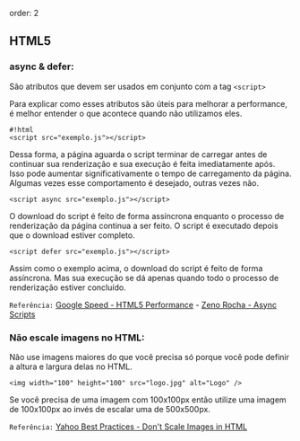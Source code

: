 order: 2

HTML5
---------------

### async & defer:

São atributos que devem ser usados em conjunto com a tag `<script>`

Para explicar como esses atributos são úteis para melhorar a performance, é melhor entender o que acontece quando não utilizamos eles.

    #!html
	<script src="exemplo.js"></script>

Dessa forma, a página aguarda o script terminar de carregar antes de continuar sua renderização e sua execução é feita imediatamente após. Isso pode aumentar significativamente o tempo de carregamento da página.  Algumas vezes esse comportamento é desejado, outras vezes não.

	<script async src="exemplo.js"></script>

O download do script é feito de forma assíncrona enquanto o processo de renderização da página continua a ser feito. O script é executado depois que o download estiver completo.

	<script defer src="exemplo.js"></script>

Assim como o exemplo acima, o download do script é feito de forma assíncrona. Mas sua execução se dá apenas quando todo o processo de renderização estiver concluído.

`Referência:` [Google Speed - HTML5 Performance](http://code.google.com/speed/articles/html5-performance.html) - [Zeno Rocha - Async Scripts](http://blog.zenorocha.com/post/10361104170/html5-async-scripts?8d59cf40)


### Não escale imagens no HTML:

Não use imagens maiores do que você precisa só porque você pode definir a altura e largura delas no HTML.

	<img width="100" height="100" src="logo.jpg" alt="Logo" /> 

Se você precisa de uma imagem com 100x100px então utilize uma imagem de 100x100px ao invés de escalar uma de 500x500px.

`Referência:` [Yahoo Best Practices - Don't Scale Images in HTML](http://developer.yahoo.com/performance/rules.html#no_scale)
